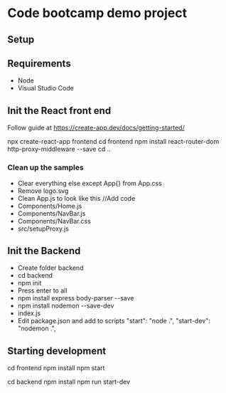 # Code bootcamp demo project
## Setup
## Requirements
* Node
* Visual Studio Code
## Init the React front end
Follow guide at https://create-app.dev/docs/getting-started/

npx create-react-app frontend
cd frontend
npm install react-router-dom http-proxy-middleware --save
cd ..

### Clean up the samples
* Clear everything else except  App{} from App.css
* Remove logo.svg
* Clean App.js to look like this
  //Add code
* Components/Home.js
* Components/NavBar.js
* Components/NavBar.css
* src/setupProxy.js

## Init the Backend
* Create folder backend
* cd backend
* npm init
* Press enter to all
* npm install express body-parser --save
* npm install nodemon --save-dev
* index.js
* Edit package.json and add to scripts
    "start": "node .",
    "start-dev": "nodemon .",

## Starting development
  cd frontend
  npm install
  npm start

  cd backend
  npm install
  npm run start-dev